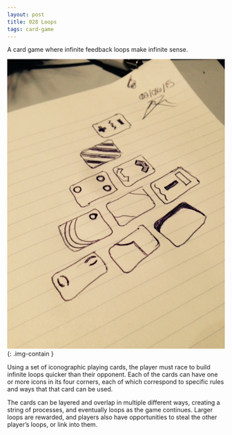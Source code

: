 ```yaml
---
layout: post
title: 028 Loops
tags: card-game
---
```

A card game where infinite feedback loops make infinite sense.

![loops](/img/games/028_Loops.jpg "Loops"){: .img-contain }

Using a set of iconographic playing cards, the player must race to build infinite loops quicker than their opponent.  Each of the cards can have one or more icons in its four corners, each of which correspond to specific rules and ways that that card can be used.

The cards can be layered and overlap in multiple different ways, creating a string of processes, and eventually loops as the game continues.  Larger loops are rewarded, and players also have opportunities to steal the other player’s loops, or link into them.

